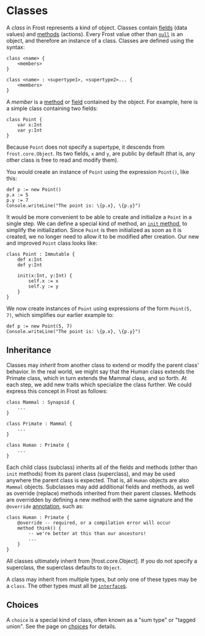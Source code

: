 Classes
=======

A *class* in Frost represents a kind of object. Classes contain [fields](fields.md) (data values)
and [methods](methods.md) (actions). Every Frost value other than [`null`](null.md) is an
object, and therefore an instance of a class. Classes are defined using the syntax:

    class <name> {
        <members>
    }

    class <name> : <supertype1>, <supertype2>... {
        <members>
    }

A *member* is a [method](methods.md) or [field](fields.md) contained by the object. For example,
here is a simple class containing two fields:

    class Point {
        var x:Int
        var y:Int
    }

Because `Point` does not specify a supertype, it descends from `frost.core.Object`. Its two fields,
`x` and `y`, are public by default (that is, any other class is free to read and modify them).

You would create an instance of `Point` using the expression `Point()`, like this:

    def p := new Point()
    p.x := 5
    p.y := 7
    Console.writeLine("The point is: \{p.x}, \{p.y}")

It would be more convenient to be able to create and initialize a `Point` in a
single step. We can define a special kind of method, an [`init` method](initMethods.md), to
simplify the initialization. Since `Point` is then initialized as soon as it is created, we no
longer need to allow it to be modified after creation. Our new and improved `Point` class looks
like:

    class Point : Immutable {
        def x:Int
        def y:Int

        init(x:Int, y:Int) {
            self.x := x
            self.y := y
        }
    }

We now create instances of `Point` using expressions of the form `Point(5, 7)`, which simplifies our
earlier example to:

    def p := new Point(5, 7)
    Console.writeLine("The point is: \{p.x}, \{p.y}")

Inheritance
-----------

Classes may *inherit* from another class to extend or modify the parent class' behavior. In the real
world, we might say that the Human class extends the Primate class, which in turn extends the Mammal
class, and so forth. At each step, we add new traits which specialize the class further. We could
express this concept in Frost as follows:

    class Mammal : Synapsid {
        ...
    }

    class Primate : Mammal {
        ...
    }

    class Human : Primate {
        ...
    }

Each child class (subclass) inherits all of the fields and methods (other than `init` methods) from
its parent class (superclass), and may be used anywhere the parent class is expected. That is, all
`Human` objects are also `Mammal` objects. Subclasses may add additional fields and methods, as well
as override (replace) methods inherited from their parent classes. Methods are overridden by
defining a new method with the same signature and the `@override` [annotation](annotations.md),
such as:

    class Human : Primate {
        @override -- required, or a compilation error will occur
        method think() {
            -- we're better at this than our ancestors!
            ...
        }
    }

All classes ultimately inherit from [frost.core.Object]. If you do not specify a superclass, the
superclass defaults to `Object`.

A class may inherit from multiple types, but only one of these types may be a `class`. The other
types must all be [`interface`s](interfaces.md).

Choices
-------

A `choice` is a special kind of class, often known as a "sum type" or "tagged union". See the page
on [choices](choices.md) for details.
